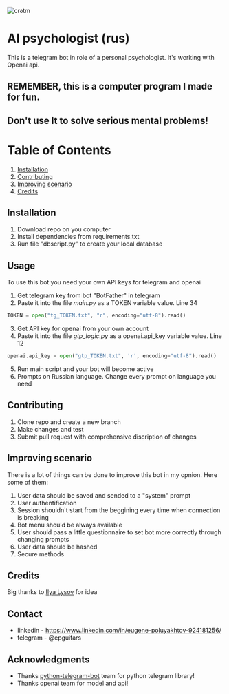 ![crაtm](https://user-images.githubusercontent.com/47547779/227625794-296b28ef-1876-4dff-a8fb-7c2b51bb00fd.png)
# AI psychologist (rus)
This is a telegram bot in role of a personal psychologist. It's working with Openai api. 
## REMEMBER, this is a computer program I made for fun. 
## Don't use It to solve serious mental problems!

# Table of Contents

1. [Installation](#installation)
2. [Contributing](#contributing)
3. [Improving scenario](#improving-scenario)
4. [Credits](#credits)

## Installation
1. Download repo on you computer
2. Install dependencies from requirements.txt
3. Run file "dbscript.py" to create your local database

## Usage
To use this bot you need your own API keys for telegram and openai
1. Get telegram key from bot "BotFather" in telegram
2. Paste it into the file *main.py* as a TOKEN variable value. Line 34
```python
TOKEN = open("tg_TOKEN.txt", "r", encoding="utf-8").read()
```
3. Get API key for openai from your own account
4. Paste it into the file *gtp_logic.py* as a openai.api_key variable value. Line 12
```python
openai.api_key = open("gtp_TOKEN.txt", 'r', encoding="utf-8").read()
```
5. Run main script and your bot will become active
6. Prompts on Russian language. Change every prompt on language you need

## Contributing
1. Clone repo and create a new branch
2. Make changes and test
3. Submit pull request with comprehensive discription of changes

## Improving scenario
There is a lot of things can be done to improve this bot in my opnion.
Here some of them:
1. User data should be saved and sended to a "system" prompt
2. User authentification
3. Session shouldn't start from the beggining every time when connection is breaking
4. Bot menu should be always available
5. User should pass a little questionnaire to set bot more correctly through changing prompts
6. User data should be hashed
7. Secure methods

## Credits
Big thanks to [Ilya Lysov](https://github.com/LisovIlya) for idea
## Contact
- linkedin - https://www.linkedin.com/in/eugene-poluyakhtov-924181256/ 
- telegram - @epguitars
## Acknowledgments
- Thanks [python-telegram-bot](https://github.com/python-telegram-bot) team for python telegram library! 
- Thanks openai team for model and api!
